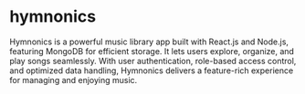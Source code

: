 # hymnonics
Hymnonics is a powerful music library app built with React.js and Node.js, featuring MongoDB for efficient storage. It lets users explore, organize, and play songs seamlessly. With user authentication, role-based access control, and optimized data handling, Hymnonics delivers a feature-rich experience for managing and enjoying music.
